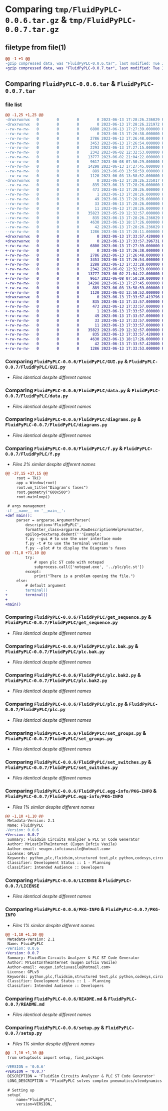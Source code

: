 # Comparing `tmp/FluidPyPLC-0.0.6.tar.gz` & `tmp/FluidPyPLC-0.0.7.tar.gz`

## filetype from file(1)

```diff
@@ -1 +1 @@
-gzip compressed data, was "FluidPyPLC-0.0.6.tar", last modified: Tue Jun 13 17:28:26 2023, max compression
+gzip compressed data, was "FluidPyPLC-0.0.7.tar", last modified: Tue Jun 13 17:33:57 2023, max compression
```

## Comparing `FluidPyPLC-0.0.6.tar` & `FluidPyPLC-0.0.7.tar`

### file list

```diff
@@ -1,25 +1,25 @@
-drwxrwxrwx   0        0        0        0 2023-06-13 17:28:26.236029 FluidPyPLC-0.0.6/
-drwxrwxrwx   0        0        0        0 2023-06-13 17:28:26.221972 FluidPyPLC-0.0.6/FluidPyPLC/
--rw-rw-rw-   0        0        0     6800 2023-06-13 17:27:39.000000 FluidPyPLC-0.0.6/FluidPyPLC/GUI.py
--rw-rw-rw-   0        0        0        0 2023-06-13 17:26:38.000000 FluidPyPLC-0.0.6/FluidPyPLC/__init__.py
--rw-rw-rw-   0        0        0     2786 2023-06-13 17:26:48.000000 FluidPyPLC-0.0.6/FluidPyPLC/data.py
--rw-rw-rw-   0        0        0     3453 2023-06-13 17:26:54.000000 FluidPyPLC-0.0.6/FluidPyPLC/diagrams.py
--rw-rw-rw-   0        0        0     2293 2023-06-13 17:27:15.000000 FluidPyPLC-0.0.6/FluidPyPLC/f.py
--rw-rw-rw-   0        0        0     2342 2023-06-02 12:32:53.000000 FluidPyPLC-0.0.6/FluidPyPLC/get_sequence.py
--rw-rw-rw-   0        0        0    13777 2023-06-02 21:04:22.000000 FluidPyPLC-0.0.6/FluidPyPLC/plc.bak.py
--rw-rw-rw-   0        0        0     9617 2023-06-08 07:50:29.000000 FluidPyPLC-0.0.6/FluidPyPLC/plc.bak2.py
--rw-rw-rw-   0        0        0    14298 2023-06-13 17:27:45.000000 FluidPyPLC-0.0.6/FluidPyPLC/plc.py
--rw-rw-rw-   0        0        0      889 2023-06-03 13:58:59.000000 FluidPyPLC-0.0.6/FluidPyPLC/set_groups.py
--rw-rw-rw-   0        0        0     1120 2023-06-03 13:58:52.000000 FluidPyPLC-0.0.6/FluidPyPLC/set_switches.py
-drwxrwxrwx   0        0        0        0 2023-06-13 17:28:26.235017 FluidPyPLC-0.0.6/FluidPyPLC.egg-info/
--rw-rw-rw-   0        0        0      835 2023-06-13 17:28:26.000000 FluidPyPLC-0.0.6/FluidPyPLC.egg-info/PKG-INFO
--rw-rw-rw-   0        0        0      473 2023-06-13 17:28:26.000000 FluidPyPLC-0.0.6/FluidPyPLC.egg-info/SOURCES.txt
--rw-rw-rw-   0        0        0        1 2023-06-13 17:28:26.000000 FluidPyPLC-0.0.6/FluidPyPLC.egg-info/dependency_links.txt
--rw-rw-rw-   0        0        0       49 2023-06-13 17:28:26.000000 FluidPyPLC-0.0.6/FluidPyPLC.egg-info/entry_points.txt
--rw-rw-rw-   0        0        0       33 2023-06-13 17:28:26.000000 FluidPyPLC-0.0.6/FluidPyPLC.egg-info/requires.txt
--rw-rw-rw-   0        0        0       11 2023-06-13 17:28:26.000000 FluidPyPLC-0.0.6/FluidPyPLC.egg-info/top_level.txt
--rw-rw-rw-   0        0        0    35823 2023-05-29 12:32:57.000000 FluidPyPLC-0.0.6/LICENSE
--rw-rw-rw-   0        0        0      835 2023-06-13 17:28:26.236029 FluidPyPLC-0.0.6/PKG-INFO
--rw-rw-rw-   0        0        0     4630 2023-06-13 18:17:26.000000 FluidPyPLC-0.0.6/README.md
--rw-rw-rw-   0        0        0       42 2023-06-13 17:28:26.236029 FluidPyPLC-0.0.6/setup.cfg
--rw-rw-rw-   0        0        0     1286 2023-06-13 17:28:11.000000 FluidPyPLC-0.0.6/setup.py
+drwxrwxrwx   0        0        0        0 2023-06-13 17:33:57.420800 FluidPyPLC-0.0.7/
+drwxrwxrwx   0        0        0        0 2023-06-13 17:33:57.396731 FluidPyPLC-0.0.7/FluidPyPLC/
+-rw-rw-rw-   0        0        0     6800 2023-06-13 17:27:39.000000 FluidPyPLC-0.0.7/FluidPyPLC/GUI.py
+-rw-rw-rw-   0        0        0        0 2023-06-13 17:26:38.000000 FluidPyPLC-0.0.7/FluidPyPLC/__init__.py
+-rw-rw-rw-   0        0        0     2786 2023-06-13 17:26:48.000000 FluidPyPLC-0.0.7/FluidPyPLC/data.py
+-rw-rw-rw-   0        0        0     3453 2023-06-13 17:26:54.000000 FluidPyPLC-0.0.7/FluidPyPLC/diagrams.py
+-rw-rw-rw-   0        0        0     2288 2023-06-13 17:33:28.000000 FluidPyPLC-0.0.7/FluidPyPLC/f.py
+-rw-rw-rw-   0        0        0     2342 2023-06-02 12:32:53.000000 FluidPyPLC-0.0.7/FluidPyPLC/get_sequence.py
+-rw-rw-rw-   0        0        0    13777 2023-06-02 21:04:22.000000 FluidPyPLC-0.0.7/FluidPyPLC/plc.bak.py
+-rw-rw-rw-   0        0        0     9617 2023-06-08 07:50:29.000000 FluidPyPLC-0.0.7/FluidPyPLC/plc.bak2.py
+-rw-rw-rw-   0        0        0    14298 2023-06-13 17:27:45.000000 FluidPyPLC-0.0.7/FluidPyPLC/plc.py
+-rw-rw-rw-   0        0        0      889 2023-06-03 13:58:59.000000 FluidPyPLC-0.0.7/FluidPyPLC/set_groups.py
+-rw-rw-rw-   0        0        0     1120 2023-06-03 13:58:52.000000 FluidPyPLC-0.0.7/FluidPyPLC/set_switches.py
+drwxrwxrwx   0        0        0        0 2023-06-13 17:33:57.419796 FluidPyPLC-0.0.7/FluidPyPLC.egg-info/
+-rw-rw-rw-   0        0        0      835 2023-06-13 17:33:57.000000 FluidPyPLC-0.0.7/FluidPyPLC.egg-info/PKG-INFO
+-rw-rw-rw-   0        0        0      473 2023-06-13 17:33:57.000000 FluidPyPLC-0.0.7/FluidPyPLC.egg-info/SOURCES.txt
+-rw-rw-rw-   0        0        0        1 2023-06-13 17:33:57.000000 FluidPyPLC-0.0.7/FluidPyPLC.egg-info/dependency_links.txt
+-rw-rw-rw-   0        0        0       49 2023-06-13 17:33:57.000000 FluidPyPLC-0.0.7/FluidPyPLC.egg-info/entry_points.txt
+-rw-rw-rw-   0        0        0       33 2023-06-13 17:33:57.000000 FluidPyPLC-0.0.7/FluidPyPLC.egg-info/requires.txt
+-rw-rw-rw-   0        0        0       11 2023-06-13 17:33:57.000000 FluidPyPLC-0.0.7/FluidPyPLC.egg-info/top_level.txt
+-rw-rw-rw-   0        0        0    35823 2023-05-29 12:32:57.000000 FluidPyPLC-0.0.7/LICENSE
+-rw-rw-rw-   0        0        0      835 2023-06-13 17:33:57.420800 FluidPyPLC-0.0.7/PKG-INFO
+-rw-rw-rw-   0        0        0     4630 2023-06-13 18:17:26.000000 FluidPyPLC-0.0.7/README.md
+-rw-rw-rw-   0        0        0       42 2023-06-13 17:33:57.420800 FluidPyPLC-0.0.7/setup.cfg
+-rw-rw-rw-   0        0        0     1286 2023-06-13 17:33:53.000000 FluidPyPLC-0.0.7/setup.py
```

### Comparing `FluidPyPLC-0.0.6/FluidPyPLC/GUI.py` & `FluidPyPLC-0.0.7/FluidPyPLC/GUI.py`

 * *Files identical despite different names*

### Comparing `FluidPyPLC-0.0.6/FluidPyPLC/data.py` & `FluidPyPLC-0.0.7/FluidPyPLC/data.py`

 * *Files identical despite different names*

### Comparing `FluidPyPLC-0.0.6/FluidPyPLC/diagrams.py` & `FluidPyPLC-0.0.7/FluidPyPLC/diagrams.py`

 * *Files identical despite different names*

### Comparing `FluidPyPLC-0.0.6/FluidPyPLC/f.py` & `FluidPyPLC-0.0.7/FluidPyPLC/f.py`

 * *Files 2% similar despite different names*

```diff
@@ -37,15 +37,15 @@
     root = Tk()
     app = Window(root)
     root.wm_title("Diagram's fases")
     root.geometry("600x500")
     root.mainloop()
 
 # args management
-if __name__ == '__main__':
+def main():
     parser = argparse.ArgumentParser(
         description='FluidPyPLC',
         formatter_class=argparse.RawDescriptionHelpFormatter,
         epilog=textwrap.dedent('''Example:
         f.py --gui # to use the user interface mode
         f.py -t # to use the terminal version
         f.py --plot # to display the Diagrams's fases
@@ -71,8 +71,10 @@
         try:
             # open plc ST code with notepad
             subprocess.call(['notepad.exe', '../plc/plc.st'])
         except:
             print("There is a problem opening the file.")
     else:
         # default argument
-        terminal()
+        terminal()
+
+main()
```

### Comparing `FluidPyPLC-0.0.6/FluidPyPLC/get_sequence.py` & `FluidPyPLC-0.0.7/FluidPyPLC/get_sequence.py`

 * *Files identical despite different names*

### Comparing `FluidPyPLC-0.0.6/FluidPyPLC/plc.bak.py` & `FluidPyPLC-0.0.7/FluidPyPLC/plc.bak.py`

 * *Files identical despite different names*

### Comparing `FluidPyPLC-0.0.6/FluidPyPLC/plc.bak2.py` & `FluidPyPLC-0.0.7/FluidPyPLC/plc.bak2.py`

 * *Files identical despite different names*

### Comparing `FluidPyPLC-0.0.6/FluidPyPLC/plc.py` & `FluidPyPLC-0.0.7/FluidPyPLC/plc.py`

 * *Files identical despite different names*

### Comparing `FluidPyPLC-0.0.6/FluidPyPLC/set_groups.py` & `FluidPyPLC-0.0.7/FluidPyPLC/set_groups.py`

 * *Files identical despite different names*

### Comparing `FluidPyPLC-0.0.6/FluidPyPLC/set_switches.py` & `FluidPyPLC-0.0.7/FluidPyPLC/set_switches.py`

 * *Files identical despite different names*

### Comparing `FluidPyPLC-0.0.6/FluidPyPLC.egg-info/PKG-INFO` & `FluidPyPLC-0.0.7/FluidPyPLC.egg-info/PKG-INFO`

 * *Files 1% similar despite different names*

```diff
@@ -1,10 +1,10 @@
 Metadata-Version: 2.1
 Name: FluidPyPLC
-Version: 0.0.6
+Version: 0.0.7
 Summary: FluidSim Circuits Analyzer & PLC ST Code Generator
 Author: MrLostInTheInternet (Eugen Iofciu Vasile)
 Author-email: <eugen.iofciuvasile@hotmail.com>
 License: GPLv3
 Keywords: python,plc,fluidsim,structured text,plc python,codesys,circuits,pneumatics,oleodynamics,plc programming
 Classifier: Development Status :: 1 - Planning
 Classifier: Intended Audience :: Developers
```

### Comparing `FluidPyPLC-0.0.6/LICENSE` & `FluidPyPLC-0.0.7/LICENSE`

 * *Files identical despite different names*

### Comparing `FluidPyPLC-0.0.6/PKG-INFO` & `FluidPyPLC-0.0.7/PKG-INFO`

 * *Files 1% similar despite different names*

```diff
@@ -1,10 +1,10 @@
 Metadata-Version: 2.1
 Name: FluidPyPLC
-Version: 0.0.6
+Version: 0.0.7
 Summary: FluidSim Circuits Analyzer & PLC ST Code Generator
 Author: MrLostInTheInternet (Eugen Iofciu Vasile)
 Author-email: <eugen.iofciuvasile@hotmail.com>
 License: GPLv3
 Keywords: python,plc,fluidsim,structured text,plc python,codesys,circuits,pneumatics,oleodynamics,plc programming
 Classifier: Development Status :: 1 - Planning
 Classifier: Intended Audience :: Developers
```

### Comparing `FluidPyPLC-0.0.6/README.md` & `FluidPyPLC-0.0.7/README.md`

 * *Files identical despite different names*

### Comparing `FluidPyPLC-0.0.6/setup.py` & `FluidPyPLC-0.0.7/setup.py`

 * *Files 1% similar despite different names*

```diff
@@ -1,10 +1,10 @@
 from setuptools import setup, find_packages
 
-VERSION = '0.0.6'
+VERSION = '0.0.7'
 DESCRIPTION = 'FluidSim Circuits Analyzer & PLC ST Code Generator'
 LONG_DESCRIPTION = "FluidPyPLC solves complex pneumatics/oleodynamics circuits' sequences and generates an ST code to use on any PLC to run those sequences"
 
 # Setting up
 setup(
     name="FluidPyPLC",
     version=VERSION,
```

